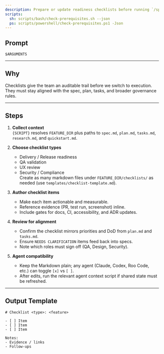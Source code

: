 ```yaml
---
description: Prepare or update readiness checklists before running `/speckit.implement` or release reviews.
scripts:
  sh: scripts/bash/check-prerequisites.sh --json
  ps: scripts/powershell/check-prerequisites.ps1 -Json
---
```


## Prompt

```text
$ARGUMENTS
```

---

## Why

Checklists give the team an auditable trail before we switch to execution. They must stay aligned with the spec, plan, tasks, and broader governance rules.

---

## Steps

1. **Collect context**  
   `{SCRIPT}` resolves `FEATURE_DIR` plus paths to `spec.md`, `plan.md`, `tasks.md`, `research.md`, and `quickstart.md`.

2. **Choose checklist types**  
   - Delivery / Release readiness  
   - QA validation  
   - UX review  
   - Security / Compliance  
   Create as many markdown files under `FEATURE_DIR/checklists/` as needed (use `templates/checklist-template.md`).

3. **Author checklist items**  
   - Make each item actionable and measurable.  
   - Reference evidence (PR, test run, screenshot) inline.  
   - Include gates for docs, CI, accessibility, and ADR updates.

4. **Review for alignment**  
   - Confirm the checklist mirrors priorities and DoD from `plan.md` and `tasks.md`.  
   - Ensure `NEEDS CLARIFICATION` items feed back into specs.  
   - Note which roles must sign off (QA, Design, Security).

5. **Agent compatibility**  
   - Keep the Markdown plain; any agent (Claude, Codex, Roo Code, etc.) can toggle `[x]` vs `[ ]`.  
   - After edits, run the relevant agent context script if shared state must be refreshed.

---

## Output Template

```
# Checklist <type>: <feature>

- [ ] Item
- [ ] Item
- [ ] Item

Notes:
- Evidence / links
- Follow-ups
```
